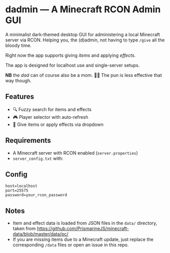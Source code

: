 # dadmin — A Minecraft RCON Admin GUI

A minimalist dark-themed desktop GUI for administering a local Minecraft server via RCON. Helping you, the (d)admin, not having to type `/give` all the bloody time.

Right now the app supports giving _items_ and applying _effects_.

The app is designed for localhost use and single-server setups.

**NB** the _dad_ can of course also be a mom. 👩‍💻 The pun is less effective that way though.

## Features

- 🔍 Fuzzy search for items and effects
- 🎮 Player selector with auto-refresh
- 🧪 Give items or apply effects via dropdown

## Requirements

- A Minecraft server with RCON enabled (`server.properties`)
- `server_config.txt` with:

## Config

```
host=localhost
port=25575
password=your_rcon_password
```

## Notes

- Item and effect data is loaded from JSON files in the `data/` directory, taken from https://github.com/PrismarineJS/minecraft-data/blob/master/data/pc/
- If you are missing items due to a Minecraft update, just replace the corresponding `/data` files or open an issue in this repo.
